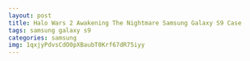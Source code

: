 ```yaml
---
layout: post
title: Halo Wars 2 Awakening The Nightmare Samsung Galaxy S9 Case
tags: samsung galaxy s9
categories: samsung
img: 1qxjyPdvsCdO0pXBaubT0Krf67dR75iyy
---
```


